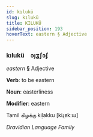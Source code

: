 ```yaml
---
id: kılukü
slug: kılukü
title: KILUKÜ
sidebar_position: 193
hoverText: eastern § Adjective
---
```


### kılukü&emsp;<span kind="abugida">ɔȷʓʃɔʄ</span>

*eastern* **§** Adjective

**Verb**: to be eastern

**Noun**: easterliness

**Modifier**: eastern

Tamil கிழக்கு kiḻakku [kiɻɐkːɯ]

*Dravidian Language Family*